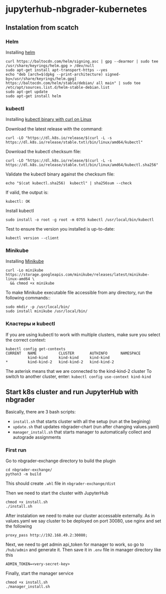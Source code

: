 # jupyterhub-nbgrader-kubernetes

## Instalation from scatch

### Helm
Installing [helm](https://helm.sh/docs/intro/install/)

```
curl https://baltocdn.com/helm/signing.asc | gpg --dearmor | sudo tee /usr/share/keyrings/helm.gpg > /dev/null
sudo apt-get install apt-transport-https --yes
echo "deb [arch=$(dpkg --print-architecture) signed-by=/usr/share/keyrings/helm.gpg] https://baltocdn.com/helm/stable/debian/ all main" | sudo tee /etc/apt/sources.list.d/helm-stable-debian.list
sudo apt-get update
sudo apt-get install helm
```

### kubectl
Installing [kubectl binary with curl on Linux](https://kubernetes.io/docs/tasks/tools/install-kubectl-linux/)

Download the latest release with the command:
```
curl -LO "https://dl.k8s.io/release/$(curl -L -s https://dl.k8s.io/release/stable.txt)/bin/linux/amd64/kubectl"
```
Download the kubectl checksum file:
```
curl -LO "https://dl.k8s.io/release/$(curl -L -s https://dl.k8s.io/release/stable.txt)/bin/linux/amd64/kubectl.sha256"
```

Validate the kubectl binary against the checksum file:
```
echo "$(cat kubectl.sha256)  kubectl" | sha256sum --check
```

If valid, the output is:
```
kubectl: OK
```

Install kubectl
```
sudo install -o root -g root -m 0755 kubectl /usr/local/bin/kubectl
```

Test to ensure the version you installed is up-to-date:
```
kubectl version --client
```

### Minikube
Installing [Minikube](https://kubernetes.io/ru/docs/tasks/tools/install-minikube/)

```
curl -Lo minikube https://storage.googleapis.com/minikube/releases/latest/minikube-linux-amd64 \
  && chmod +x minikube
```

To make Minikube executable file accessible from any directory, run the following commands::
```
sudo mkdir -p /usr/local/bin/
sudo install minikube /usr/local/bin/
```

### Кластеры и kubectl
If you are using kubectl to work with multiple clusters, make sure you select the correct context:
```
kubectl config get-contexts
CURRENT   NAME          CLUSTER       AUTHINFO      NAMESPACE
          kind-kind     kind-kind     kind-kind     
*         kind-kind-2   kind-kind-2   kind-kind-2
```
The asterisk means that we are connected to the kind-kind-2 cluster
To switch to another cluster, enter: `kubectl config use-context kind-kind`  


## Start k8s cluster and run JupyterHub with nbgrader
Basically, there are 3 bash scripts:
- `install.sh` that starts cluster with all the setup (run at the begining)
- `update.sh` that updates nbgrader-chart (run after changing values.yaml)
- `manager_install.sh` that starts manager to automatically collect and autograde assignments 

### First run
Go to nbgrader-exchange directory to build the plugin
```
cd nbgrader-exchange/
python3 -m build
```
This should create `.whl` file in `nbgrader-exchange/dist`

Then we need to start the cluster with JupyterHub
```
chmod +x install.sh
./install.sh
```
After instalation we need to make our cluster accessable externally. 
As in values.yaml we say cluster to be deployed on port 30080, use nginx and set the following
```
proxy_pass http://192.168.49.2:30080;
```
Next, we need to get admin api_token for manager to work, so go to `/hub/admin` and generate it. Then save it in `.env` file in manager directory like this
```
ADMIN_TOKEN=<very-secret-key>
```
Finally, start the manager service 
```
chmod +x install.sh
./manager_install.sh
```
